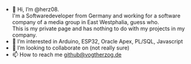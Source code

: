 - 👋 Hi, I’m @herz08.<br> 
      I'm a Softwaredeveloper from Germany and working for a software company of a media group in East Westphalia, guess who.<br>
      This is my private page and has nothing to do with my projects in my company.<br>
- 👀 I’m interested in Arduino, ESP32, Oracle Apex, PL/SQL, Javascript 
- 💞️ I’m looking to collaborate on (not really sure)
- 📫 How to reach me github@vogtherzog.de

<!---
herz08/herz08 is a ✨ special ✨ repository because its `README.md` (this file) appears on your GitHub profile.
You can click the Preview link to take a look at your changes.
--->
